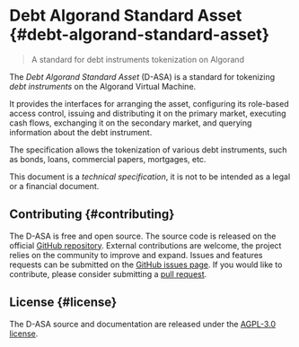 # Debt Algorand Standard Asset {#debt-algorand-standard-asset}

> A standard for debt instruments tokenization on Algorand

The *Debt Algorand Standard Asset* (D-ASA) is a standard for tokenizing *debt instruments*
on the Algorand Virtual Machine.

It provides the interfaces for arranging the asset, configuring its role-based access
control, issuing and distributing it on the primary market, executing cash flows,
exchanging it on the secondary market, and querying information about the debt instrument.

The specification allows the tokenization of various debt instruments, such as bonds,
loans, commercial papers, mortgages, etc.

This document is a *technical specification*, it is not to be intended as a legal
or a financial document.

## Contributing {#contributing}

The D-ASA is free and open source. The source code is released on the official
<a href="https://github.com/cusma/d-asa">GitHub repository</a>. External contributions
are welcome, the project relies on the community to improve and expand. Issues and
features requests can be submitted on the <a href="https://github.com/cusma/d-asa/issues">GitHub
issues page</a>. If you would like to contribute, please consider submitting a
<a href="https://github.com/cusma/d-asa/pulls">pull request</a>.

## License {#license}

The D-ASA source and documentation are released under the [AGPL-3.0 license](./license.md).
